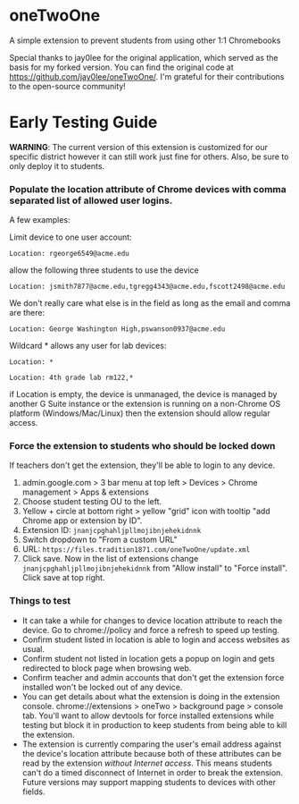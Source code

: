 # oneTwoOne
A simple extension to prevent students from using other 1:1 Chromebooks

Special thanks to jay0lee for the original application, which served as the basis for my forked version. You can find the original code at https://github.com/jay0lee/oneTwoOne/. I'm grateful for their contributions to the open-source community!

# Early Testing Guide
__WARNING__: The current version of this extension is customized for our specific district however it can still work just fine for others. Also, be sure to only deploy it to students.

### Populate the location attribute of Chrome devices with comma separated list of allowed user logins.

A few examples:

Limit device to one user account:
```
Location: rgeorge6549@acme.edu
```
allow the following three students to use the device
```
Location: jsmith7877@acme.edu,tgregg4343@acme.edu,fscott2498@acme.edu
```
We don't really care what else is in the field as long as the email and comma are there:
```
Location: George Washington High,pswanson0937@acme.edu
```
Wildcard * allows any user for lab devices:
```
Location: *

Location: 4th grade lab rm122,*
```
if Location is empty, the device is unmanaged, the device is managed by another G Suite instance or the extension is running on a non-Chrome OS platform (Windows/Mac/Linux) then the extension should allow regular access.

### Force the extension to students who should be locked down
If teachers don't get the extension, they'll be able to login to any device.
1. admin.google.com > 3 bar menu at top left > Devices > Chrome management > Apps & extensions
1. Choose student testing OU to the left.
1. Yellow + circle at bottom right > yellow "grid" icon with tooltip "add Chrome app or extension by ID".
1. Extension ID: ```jnanjcpghahljpllmojibnjehekidnnk```
1. Switch dropdown to "From a custom URL"
1. URL: ```https://files.tradition1871.com/oneTwoOne/update.xml```
1. Click save. Now in the list of extensions change ```jnanjcpghahljpllmojibnjehekidnnk``` from "Allow install" to "Force install". Click save at top right.

### Things to test
- It can take a while for changes to device location attribute to reach the device. Go to chrome://policy and force a refresh to speed up testing.
- Confirm student listed in location is able to login and access websites as usual.
- Confirm student not listed in location gets a popup on login and gets redirected to block page when browsing web.
- Confirm teacher and admin accounts that don't get the extension force installed won't be locked out of any device.
- You can get details about what the extension is doing in the extension console. chrome://extensions > oneTwo > background page > console tab. You'll want to allow devtools for force installed extensions while testing but block it in production to keep students from being able to kill the extension.
- The extension is currently comparing the user's email address against the device's location attribute because both of these attributes can be read by the extension _without Internet access_. This means students can't do a timed disconnect of Internet in order to break the extension. Future versions may support mapping students to devices with other fields.

